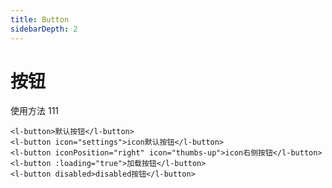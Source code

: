 ```yaml
---
title: Button
sidebarDepth: 2
---
```


# 按钮

使用方法
<ClientOnly>
    <button-demos>111</button-demos>
</ClientOnly>

```vue
<l-button>默认按钮</l-button>
<l-button icon="settings">icon默认按钮</l-button>
<l-button iconPosition="right" icon="thumbs-up">icon右侧按钮</l-button>
<l-button :loading="true">加载按钮</l-button>
<l-button disabled>disabled按钮</l-button>
```
